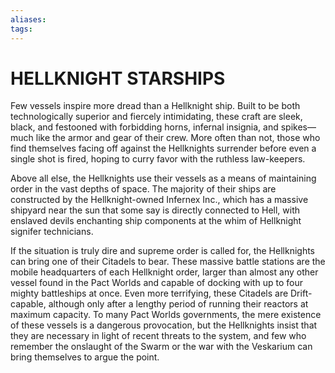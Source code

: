 ```yaml
---
aliases: 
tags: 
---
```

# HELLKNIGHT STARSHIPS
Few vessels inspire more dread than a Hellknight ship. Built to be both technologically superior and fiercely intimidating, these craft are sleek, black, and festooned with forbidding horns, infernal insignia, and spikes—much like the armor and gear of their crew. More often than not, those who find themselves facing off against the Hellknights surrender before even a single shot is fired, hoping to curry favor with the ruthless law-keepers.  
  
Above all else, the Hellknights use their vessels as a means of maintaining order in the vast depths of space. The majority of their ships are constructed by the Hellknight-owned Infernex Inc., which has a massive shipyard near the sun that some say is directly connected to Hell, with enslaved devils enchanting ship components at the whim of Hellknight signifer technicians.  
  
If the situation is truly dire and supreme order is called for, the Hellknights can bring one of their Citadels to bear. These massive battle stations are the mobile headquarters of each Hellknight order, larger than almost any other vessel found in the Pact Worlds and capable of docking with up to four mighty battleships at once. Even more terrifying, these Citadels are Drift-capable, although only after a lengthy period of running their reactors at maximum capacity. To many Pact Worlds governments, the mere existence of these vessels is a dangerous provocation, but the Hellknights insist that they are necessary in light of recent threats to the system, and few who remember the onslaught of the Swarm or the war with the Veskarium can bring themselves to argue the point.